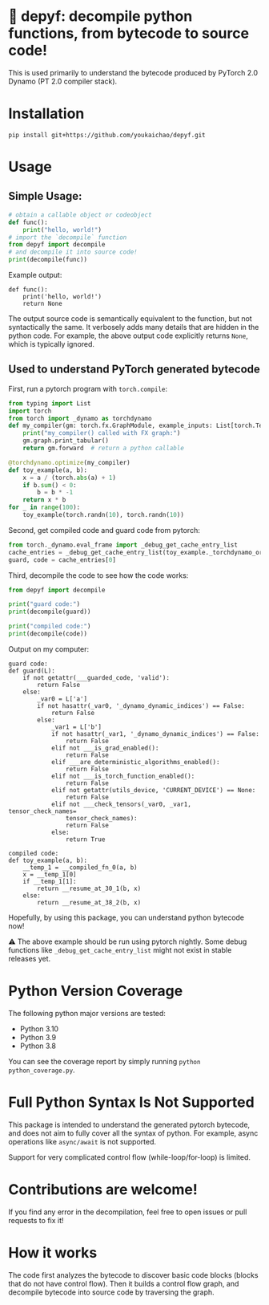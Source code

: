 # :snake: depyf: decompile python functions, from bytecode to source code!

This is used primarily to understand the bytecode produced by PyTorch 2.0 Dynamo (PT 2.0 compiler stack).

# Installation

`pip install git+https://github.com/youkaichao/depyf.git`

# Usage

## Simple Usage:

```python
# obtain a callable object or codeobject
def func():
    print("hello, world!")
# import the `decompile` function
from depyf import decompile
# and decompile it into source code!
print(decompile(func))
```

Example output:

```text
def func():
    print('hello, world!')
    return None
```

The output source code is semantically equivalent to the function, but not syntactically the same. It verbosely adds many details that are hidden in the python code. For example, the above output code explicitly returns `None`, which is typically ignored.

## Used to understand PyTorch generated bytecode

First, run a pytorch program with `torch.compile`:

```python
from typing import List
import torch
from torch import _dynamo as torchdynamo
def my_compiler(gm: torch.fx.GraphModule, example_inputs: List[torch.Tensor]):
    print("my_compiler() called with FX graph:")
    gm.graph.print_tabular()
    return gm.forward  # return a python callable

@torchdynamo.optimize(my_compiler)
def toy_example(a, b):
    x = a / (torch.abs(a) + 1)
    if b.sum() < 0:
        b = b * -1
    return x * b
for _ in range(100):
    toy_example(torch.randn(10), torch.randn(10))
```

Second, get compiled code and guard code from pytorch:

```python
from torch._dynamo.eval_frame import _debug_get_cache_entry_list
cache_entries = _debug_get_cache_entry_list(toy_example._torchdynamo_orig_callable.__code__)
guard, code = cache_entries[0]
```

Third, decompile the code to see how the code works:

```python
from depyf import decompile

print("guard code:")
print(decompile(guard))

print("compiled code:")
print(decompile(code))
```

Output on my computer:

```text
guard code:
def guard(L):
    if not getattr(___guarded_code, 'valid'):
        return False
    else:
        _var0 = L['a']
        if not hasattr(_var0, '_dynamo_dynamic_indices') == False:
            return False
        else:
            _var1 = L['b']
            if not hasattr(_var1, '_dynamo_dynamic_indices') == False:
                return False
            elif not ___is_grad_enabled():
                return False
            elif ___are_deterministic_algorithms_enabled():
                return False
            elif not ___is_torch_function_enabled():
                return False
            elif not getattr(utils_device, 'CURRENT_DEVICE') == None:
                return False
            elif not ___check_tensors(_var0, _var1, tensor_check_names=
                tensor_check_names):
                return False
            else:
                return True

compiled code:
def toy_example(a, b):
    __temp_1 = __compiled_fn_0(a, b)
    x = __temp_1[0]
    if __temp_1[1]:
        return __resume_at_30_1(b, x)
    else:
        return __resume_at_38_2(b, x)
```

Hopefully, by using this package, you can understand python bytecode now!

:warning: The above example should be run using pytorch nightly. Some debug functions like `_debug_get_cache_entry_list` might not exist in stable releases yet.

# Python Version Coverage

The following python major versions are tested:

- Python 3.10
- Python 3.9
- Python 3.8

You can see the coverage report by simply running `python python_coverage.py`.

# Full Python Syntax Is Not Supported

This package is intended to understand the generated pytorch bytecode, and does not aim to fully cover all the syntax of python. For example, async operations like `async/await` is not supported.

Support for very complicated control flow (while-loop/for-loop) is limited.

# Contributions are welcome!

If you find any error in the decompilation, feel free to open issues or pull requests to fix it!

# How it works

The code first analyzes the bytecode to discover basic code blocks (blocks that do not have control flow). Then it builds a control flow graph, and decompile bytecode into source code by traversing the graph.
